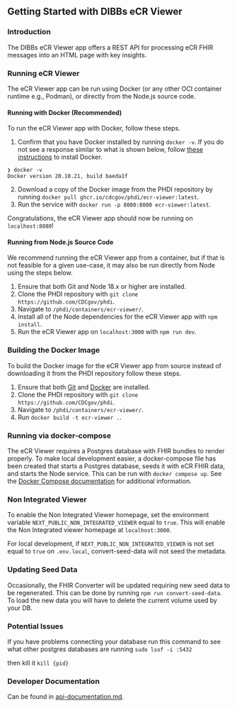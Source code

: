 ## Getting Started with DIBBs eCR Viewer

### Introduction

The DIBBs eCR Viewer app offers a REST API for processing eCR FHIR messages into an HTML page with key insights.

### Running eCR Viewer

The eCR Viewer app can be run using Docker (or any other OCI container runtime e.g., Podman), or directly from the Node.js source code.

#### Running with Docker (Recommended)

To run the eCR Viewer app with Docker, follow these steps.

1. Confirm that you have Docker installed by running `docker -v`. If you do not see a response similar to what is shown below, follow [these instructions](https://docs.docker.com/get-docker/) to install Docker.

```
❯ docker -v
Docker version 20.10.21, build baeda1f
```

2. Download a copy of the Docker image from the PHDI repository by running `docker pull ghcr.io/cdcgov/phdi/ecr-viewer:latest`.
3. Run the service with `docker run -p 8080:8080 ecr-viewer:latest`.

Congratulations, the eCR Viewer app should now be running on `localhost:8080`!

#### Running from Node.js Source Code

We recommend running the eCR Viewer app from a container, but if that is not feasible for a given use-case, it may also be run directly from Node using the steps below.

1. Ensure that both Git and Node 18.x or higher are installed.
2. Clone the PHDI repository with `git clone https://github.com/CDCgov/phdi`.
3. Navigate to `/phdi/containers/ecr-viewer/`.
4. Install all of the Node dependencies for the eCR Viewer app with `npm install`.
5. Run the eCR Viewer app on `localhost:3000` with `npm run dev`.

### Building the Docker Image

To build the Docker image for the eCR Viewer app from source instead of downloading it from the PHDI repository follow these steps.

1. Ensure that both [Git](https://git-scm.com/book/en/v2/Getting-Started-Installing-Git) and [Docker](https://docs.docker.com/get-docker/) are installed.
2. Clone the PHDI repository with `git clone https://github.com/CDCgov/phdi`.
3. Navigate to `/phdi/containers/ecr-viewer/`.
4. Run `docker build -t ecr-viewer .`.

### Running via docker-compose

The eCR Viewer requires a Postgres database with FHIR bundles to render properly. To make local development easier, a docker-compose file has been created that starts a Postgres database, seeds it with eCR FHIR data, and starts the Node service. This can be run with `docker compose up`. See the [Docker Compose documentation](https://docs.docker.com/engine/reference/commandline/compose_up/) for additional information.

### Non Integrated Viewer 

To enable the Non Integrated Viewer homepage, set the environment variable `NEXT_PUBLIC_NON_INTEGRATED_VIEWER` equal to `true`. This will enable the Non Integrated viewer homepage at `localhost:3000`.

For local development, if `NEXT_PUBLIC_NON_INTEGRATED_VIEWER` is not set equal to `true` on `.env.local`, convert-seed-data will not seed the metadata.

### Updating Seed Data

Occasionally, the FHIR Converter will be updated requiring new seed data to be regenerated. This can be done by running `npm run convert-seed-data`. To load the new data you will have to delete the current volume used by your DB.

### Potential Issues

If you have problems connecting your database run this command to see what other postgres databases are running
`sudo lsof -i :5432`

then kill it
`kill {pid}`

### Developer Documentation
Can be found in [api-documentation.md](api-documentation.md).